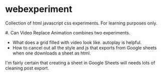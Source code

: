 # webexperiment
Collection of html javascript css experiments.  For learning purposes only. 


#. Can Video Replace Animation combines two experiments. 
* What does a grid filled with video look like. autoplay is helpful.  
* How to cancel out all the style and js that exports from Google sheets when one downloads a sheet as html.  

I'm fairly certain that creating a sheet in Google Sheets will needs lots of cleaning post export.  
